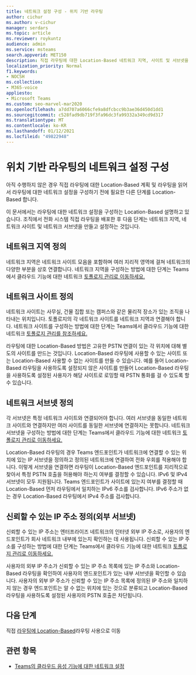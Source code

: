```yaml
---
title: 네트워크 설정 구성 - 위치 기반 라우팅
author: cichur
ms.author: v-cichur
manager: serdars
ms.topic: article
ms.reviewer: roykuntz
audience: admin
ms.service: msteams
search.appverid: MET150
description: 직접 라우팅에 대한 Location-Based 네트워크 지역, 사이트 및 서브넷을 만들고 설정하는 방법을 배워야 합니다.
localization_priority: Normal
f1.keywords:
- NOCSH
ms.collection:
- M365-voice
appliesto:
- Microsoft Teams
ms.custom: seo-marvel-mar2020
ms.openlocfilehash: a7dd707a6066cfe9a8dfcbcc9b3ae36d450d1dd1
ms.sourcegitcommit: c528fad9db719f3fa96dc3fa99332a349cd9d317
ms.translationtype: MT
ms.contentlocale: ko-KR
ms.lasthandoff: 01/12/2021
ms.locfileid: "49822948"
---
```

# <a name="configure-network-settings-for-location-based-routing"></a>위치 기반 라우팅의 네트워크 설정 구성

아직 수행하지 않은 경우 직접 [](location-based-routing-plan.md) 라우팅에 대한 Location-Based 계획 및 라우팅을 읽어서 라우팅에 대한 네트워크 설정을 구성하기 전에 필요한 다른 단계를 Location-Based 합니다.

이 문서에서는 라우팅에 대한 네트워크 설정을 구성하는 Location-Based 설명하고 있습니다. 조직에서 전화 시스템 직접 라우팅을 배포한 후 다음 단계는 네트워크 지역, 네트워크 사이트 및 네트워크 서브넷을 만들고 설정하는 것입니다.

## <a name="define-network-regions"></a>네트워크 지역 정의

네트워크 지역은 네트워크 사이트 모음을 포함하며 여러 지리적 영역에 걸쳐 네트워크의 다양한 부분을 상호 연결합니다. 네트워크 지역을 구성하는 방법에 대한 단계는 Teams에서 클라우드 기능에 대한 네트워크 [토폴로지 관리로 이동하세요.](manage-your-network-topology.md)

## <a name="define-network-sites"></a>네트워크 사이트 정의

네트워크 사이트는 사무실, 건물 집합 또는 캠퍼스와 같은 물리적 장소가 있는 조직을 나타내는 위치입니다. 토폴로지의 각 네트워크 사이트를 네트워크 지역과 연결해야 합니다. 네트워크 사이트를 구성하는 방법에 대한 단계는 Teams에서 클라우드 기능에 대한 네트워크 [토폴로지 관리를 참조하세요.](manage-your-network-topology.md)

라우팅에 대한 Location-Based 방법은 고유한 PSTN 연결이 있는 각 위치에 대해 별도의 사이트를 만드는 것입니다. Location-Based 라우팅에 사용할 수 있는 사이트 또는 Location-Based 사용할 수 없는 사이트를 만들 수 있습니다. 예를 들어 Location-Based 라우팅을 사용하도록 설정되지 않은 사이트를 만들어 Location-Based 라우팅을 사용하도록 설정된 사용자가 해당 사이트로 로밍할 때 PSTN 통화를 걸 수 있도록 할 수 있습니다.

## <a name="define-network-subnets"></a>네트워크 서브넷 정의

각 서브넷은 특정 네트워크 사이트와 연결되어야 합니다. 여러 서브넷을 동일한 네트워크 사이트와 연결하지만 여러 사이트를 동일한 서브넷에 연결하지는 못합니다. 네트워크 서브넷을 구성하는 방법에 대한 단계는 Teams에서 클라우드 기능에 대한 네트워크 [토폴로지 관리로 이동하세요.](manage-your-network-topology.md)

Location-Based 라우팅의 경우 Teams 엔드포인트가 네트워크에 연결할 수 있는 위치에 있는 IP 서브넷을 정의하고 정의된 네트워크에 연결하여 전화 우회를 적용해야 합니다. 이렇게 서브넷을 연결하면 라우팅이 Location-Based 엔드포인트를 지리적으로 찾아서 특정 PSTN 호출을 허용해야 하는지 여부를 결정할 수 있습니다. IPv6 및 IPv4 서브넷이 모두 지원됩니다. Teams 엔드포인트가 사이트에 있는지 여부를 결정할 때 Location-Based 먼저 라우팅에서 일치하는 IPv6 주소를 검사합니다. IPv6 주소가 없는 경우 Location-Based 라우팅에서 IPv4 주소를 검사합니다.

## <a name="define-trusted-ip-addresses-external-subnets"></a>신뢰할 수 있는 IP 주소 정의(외부 서브넷)

신뢰할 수 있는 IP 주소는 엔터프라이즈 네트워크의 인터넷 외부 IP 주소로, 사용자의 엔드포인트가 회사 네트워크 내부에 있는지 확인하는 데 사용됩니다. 신뢰할 수 있는 IP 주소를 구성하는 방법에 대한 단계는 Teams에서 클라우드 기능에 대한 네트워크 [토폴로지 관리로 이동하세요.](manage-your-network-topology.md)

사용자의 외부 IP 주소가 신뢰할 수 있는 IP 주소 목록에 있는 IP 주소와 Location-Based 라우팅을 확인하여 사용자의 엔드포인트가 있는 내부 서브넷을 확인할 수 있습니다. 사용자의 외부 IP 주소가 신뢰할 수 있는 IP 주소 목록에 정의된 IP 주소와 일치하지 않는 경우 엔드포인트는 알 수 없는 위치에 있는 것으로 분류되고 Location-Based 라우팅을 사용하도록 설정된 사용자의 PSTN 호출은 차단됩니다.

## <a name="next-steps"></a>다음 단계

직접 [라우팅에 Location-Based](location-based-routing-enable.md)라우팅 사용으로 이동

## <a name="related-topics"></a>관련 항목

- [Teams의 클라우드 음성 기능에 대한 네트워크 설정](cloud-voice-network-settings.md)
